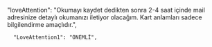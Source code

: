 "loveAttention": "Okumayı kaydet dedikten sonra 2-4 saat içinde mail adresinize
detaylı okumanızı iletiyor olacağım. Kart anlamları sadece bilgilendirme
amaçlıdır.",

      "LoveAttention1": "ÖNEMLİ",
